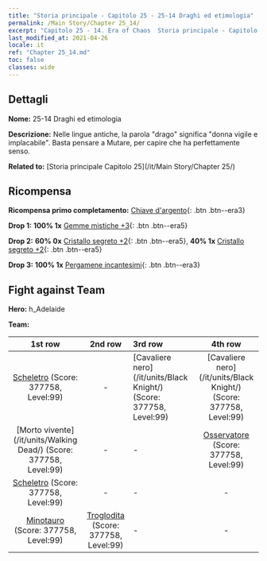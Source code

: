 ```yaml
---
title: "Storia principale - Capitolo 25 - 25-14 Draghi ed etimologia"
permalink: /Main Story/Chapter 25_14/
excerpt: "Capitolo 25 - 14. Era of Chaos  Storia principale - Capitolo 25_14. 25-14 Draghi ed etimologia"
last_modified_at: 2021-04-26
locale: it
ref: "Chapter 25_14.md"
toc: false
classes: wide
---
```


## Dettagli

 **Nome:** 25-14 Draghi ed etimologia

 **Descrizione:** Nelle lingue antiche, la parola \"drago\" significa \"donna vigile e implacabile\". Basta pensare a Mutare, per capire che ha perfettamente senso.

 **Related to:** [Storia principale Capitolo 25](/it/Main Story/Chapter 25/)

## Ricompensa

 **Ricompensa primo completamento:** [Chiave d'argento](/ItemsIT/con_693/){: .btn .btn--era3}

 **Drop 1:** **100% 1x** [Gemme mistiche +3](/ItemsIT/mat_86/){: .btn .btn--era5}

 **Drop 2:** **60% 0x** [Cristallo segreto +2](/ItemsIT/mat_80/){: .btn .btn--era5}, **40% 1x** [Cristallo segreto +2](/ItemsIT/mat_80/){: .btn .btn--era5}

 **Drop 3:** **100% 1x** [Pergamene incantesimi](/ItemsIT/con_694/){: .btn .btn--era3}


## Fight against Team
 **Hero:** h_Adelaide

 **Team:**


  | 1st row | 2nd row | 3rd row | 4th row |
  |:----:|:----:|:----|:----:|
  | [Scheletro](/it/units/Skeleton/) (Score: 377758, Level:99)  | - | [Cavaliere nero](/it/units/Black Knight/) (Score: 377758, Level:99)  | [Cavaliere nero](/it/units/Black Knight/) (Score: 377758, Level:99)  |
  | [Morto vivente](/it/units/Walking Dead/) (Score: 377758, Level:99)  | - | - | [Osservatore](/it/units/Beholder/) (Score: 377758, Level:99)  |
  | [Scheletro](/it/units/Skeleton/) (Score: 377758, Level:99)  | - | - | - |
  | [Minotauro](/it/units/Minotaur/) (Score: 377758, Level:99)  | [Troglodita](/it/units/Troglodyte/) (Score: 377758, Level:99)  | - | - |


